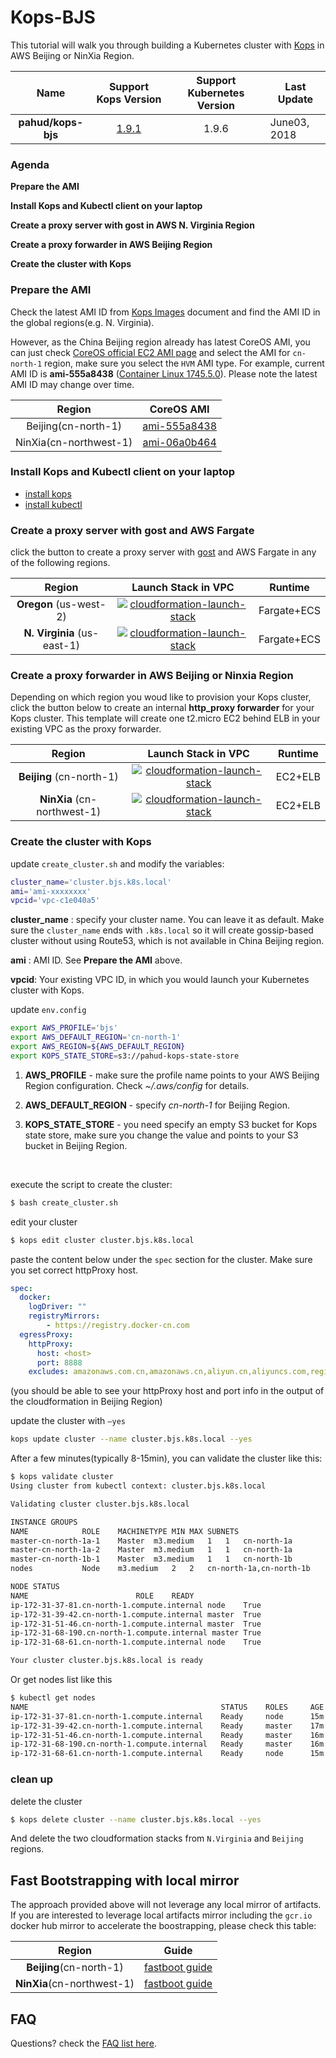# Kops-BJS

This tutorial will walk you through building a Kubernetes cluster with [Kops](https://github.com/kubernetes/kops) in AWS Beijing or NinXia Region.

|        Name        |                     Support Kops Version                     | Support Kubernetes Version | Last Update  |
| :----------------: | :----------------------------------------------------------: | :------------------------: | ------------ |
| **pahud/kops-bjs** | [1.9.1](https://github.com/kubernetes/kops/releases/tag/1.9.1) |           1.9.6            | June03, 2018 |

### Agenda

**Prepare the AMI** 

**Install Kops and Kubectl client on your laptop**

**Create a proxy server with gost in AWS N. Virginia Region**

**Create a proxy forwarder in AWS Beijing Region**

**Create the cluster with Kops**



### Prepare the AMI 

Check the latest AMI ID from [Kops Images](https://github.com/kubernetes/kops/blob/master/docs/images.md) document and find the AMI ID in the global regions(e.g. N. Virginia).

However, as the China Beijing region already has latest CoreOS AMI, you can just check [CoreOS official EC2 AMI page](https://coreos.com/os/docs/latest/booting-on-ec2.html) and select the AMI for `cn-north-1` region, make sure you select the `HVM` AMI type. For example, current AMI ID is **ami-555a8438** ([Container Linux 1745.5.0](https://coreos.com/os/docs/1745.5.0/index.html)). Please note the latest AMI ID may change over time.

|         Region         |                          CoreOS AMI                          |
| :--------------------: | :----------------------------------------------------------: |
|  Beijing(cn-north-1)   | [ami-555a8438](https://console.amazonaws.cn/ec2/home?region=cn-north-1#launchAmi=ami-555a8438) |
| NinXia(cn-northwest-1) | [ami-06a0b464](https://console.amazonaws.cn/ec2/home?region=cn-northwest-1#launchAmi=ami-06a0b464) |



### Install Kops and Kubectl client on your laptop

- [install kops](https://github.com/kubernetes/kops/blob/master/docs/aws.md#install-kops)
- [install kubectl](https://github.com/kubernetes/kops/blob/master/docs/aws.md#install-kubectl)

### Create a proxy server with gost and AWS Fargate

click the button to create a proxy server with [gost](https://github.com/ginuerzh/gost) and AWS Fargate  in any of the following regions.

|           Region            |                     Launch Stack in VPC                      |   Runtime   |
| :-------------------------: | :----------------------------------------------------------: | :---------: |
|   **Oregon** (us-west-2)    | [![cloudformation-launch-stack](https://s3.amazonaws.com/cloudformation-examples/cloudformation-launch-stack.png)](https://console.aws.amazon.com/cloudformation/home?region=us-west-2#/stacks/new?stackName=gost-service&templateURL=https://s3-us-west-2.amazonaws.com/pahud-cfn-us-west-2/kops-bjs/cloudformation/ecs-fargate-gost-tls-ss.yaml) | Fargate+ECS |
| **N. Virginia** (us-east-1) | [![cloudformation-launch-stack](https://s3.amazonaws.com/cloudformation-examples/cloudformation-launch-stack.png)](https://console.aws.amazon.com/cloudformation/home?region=us-east-1#/stacks/new?stackName=gost-service&templateURL=https://s3-us-west-2.amazonaws.com/pahud-cfn-us-west-2/kops-bjs/cloudformation/ecs-fargate-gost-tls-ss.yaml) | Fargate+ECS |



### Create a proxy forwarder in AWS Beijing or Ninxia Region

Depending on which region you woud like to provision your Kops cluster, click the button below to create an internal **http_proxy forwarder** for your Kops cluster. This template will create one t2.micro EC2 behind ELB in your existing VPC as the proxy forwarder.



|           Region            |                     Launch Stack in VPC                      | Runtime |
| :-------------------------: | :----------------------------------------------------------: | :-----: |
|  **Beijing** (cn-north-1)   | [![cloudformation-launch-stack](https://s3.amazonaws.com/cloudformation-examples/cloudformation-launch-stack.png)](https://console.amazonaws.cn/cloudformation/home?region=cn-north-1#/stacks/new?stackName=kops-proxy&templateURL=https://s3.cn-north-1.amazonaws.com.cn/kops-bjs/cloudformation/bjs.yml) | EC2+ELB |
| **NinXia** (cn-northwest-1) | [![cloudformation-launch-stack](https://s3.amazonaws.com/cloudformation-examples/cloudformation-launch-stack.png)](https://console.amazonaws.cn/cloudformation/home?region=cn-northwest-1#/stacks/new?stackName=kops-proxy&templateURL=https://s3.cn-north-1.amazonaws.com.cn/kops-bjs/cloudformation/bjs.yml) | EC2+ELB |



### Create the cluster with Kops

update `create_cluster.sh` and modify the variables:

```bash
cluster_name='cluster.bjs.k8s.local'
ami='ami-xxxxxxxx'
vpcid='vpc-c1e040a5'  
```

**cluster_name** : specify your cluster name.  You can leave it as default.  Make sure the `cluster_name` ends with `.k8s.local` so it will create gossip-based cluster without using Route53, which is not available in China Beijing region.

**ami** : AMI ID. See **Prepare the AMI** above.

**vpcid**: Your existing VPC ID, in which you would launch your Kubernetes cluster with Kops.



update `env.config`

```bash
export AWS_PROFILE='bjs'
export AWS_DEFAULT_REGION='cn-north-1'
export AWS_REGION=${AWS_DEFAULT_REGION}
export KOPS_STATE_STORE=s3://pahud-kops-state-store
```

1. **AWS_PROFILE** - make sure the profile name points to your AWS Beijing Region configuration. Check *~/.aws/config* for details.

2. **AWS_DEFAULT_REGION** - specify *cn-north-1* for Beijing Region.

3. **KOPS_STATE_STORE** - you need specify an empty S3 bucket for Kops state store, make sure you change the value and points to your S3 bucket in Beijing Region.

   ​

execute the script to create the cluster:

```bash
$ bash create_cluster.sh 
```

edit your cluster

```bash
$ kops edit cluster cluster.bjs.k8s.local
```

paste the content below under the `spec` section for the cluster. Make sure you set correct httpProxy host.

```yaml
spec:
  docker:
    logDriver: ""
    registryMirrors:
        - https://registry.docker-cn.com
  egressProxy:
    httpProxy:
      host: <host>
      port: 8888
    excludes: amazonaws.com.cn,amazonaws.cn,aliyun.cn,aliyuncs.com,registry.docker-cn.com
```

(you should be able to see your httpProxy host and port info in the output of the cloudformation in Beijing Region)

update the cluster with `—yes`

```bash
kops update cluster --name cluster.bjs.k8s.local --yes
```



After a few minutes(typically 8-15min), you can validate the cluster like this:

```bash
$ kops validate cluster
Using cluster from kubectl context: cluster.bjs.k8s.local

Validating cluster cluster.bjs.k8s.local

INSTANCE GROUPS
NAME			ROLE	MACHINETYPE	MIN	MAX	SUBNETS
master-cn-north-1a-1	Master	m3.medium	1	1	cn-north-1a
master-cn-north-1a-2	Master	m3.medium	1	1	cn-north-1a
master-cn-north-1b-1	Master	m3.medium	1	1	cn-north-1b
nodes			Node	m3.medium	2	2	cn-north-1a,cn-north-1b

NODE STATUS
NAME						ROLE	READY
ip-172-31-37-81.cn-north-1.compute.internal	node	True
ip-172-31-39-42.cn-north-1.compute.internal	master	True
ip-172-31-51-46.cn-north-1.compute.internal	master	True
ip-172-31-68-190.cn-north-1.compute.internal master	True
ip-172-31-68-61.cn-north-1.compute.internal	node	True

Your cluster cluster.bjs.k8s.local is ready
```

Or get nodes list like this

```bash
$ kubectl get nodes
NAME                                           STATUS    ROLES     AGE       VERSION
ip-172-31-37-81.cn-north-1.compute.internal    Ready     node      15m       v1.9.3
ip-172-31-39-42.cn-north-1.compute.internal    Ready     master    17m       v1.9.3
ip-172-31-51-46.cn-north-1.compute.internal    Ready     master    16m       v1.9.3
ip-172-31-68-190.cn-north-1.compute.internal   Ready     master    16m       v1.9.3
ip-172-31-68-61.cn-north-1.compute.internal    Ready     node      15m       v1.9.3
```



### clean up

delete the cluster

```bash
$ kops delete cluster --name cluster.bjs.k8s.local --yes
```

And delete the two cloudformation stacks from `N.Virginia` and `Beijing` regions.





## Fast Bootstrapping with local mirror

The approach provided above will not leverage any local mirror of artifacts. If you are interested to leverage local artifacts mirror including the `gcr.io` docker hub mirror to accelerate the boostrapping, please check this table:

|           Region           |                            Guide                             |
| :------------------------: | :----------------------------------------------------------: |
|  **Beijing**(cn-north-1)   | [fastboot guide](https://github.com/pahud/kops-bjs/tree/master/bjs-fastboot) |
| **NinXia**(cn-northwest-1) | [fastboot guide](https://github.com/pahud/kops-bjs/tree/master/zhy-fastboot) |





## FAQ

Questions? check the [FAQ list here](https://github.com/pahud/kops-bjs/issues?utf8=%E2%9C%93&q=label%3AFAQ+).












